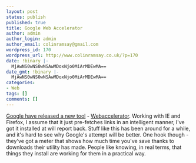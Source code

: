 ```yaml
---
layout: post
status: publish
published: true
title: Google Web Accelerator
author: admin
author_login: admin
author_email: colinramsay@gmail.com
wordpress_id: 170
wordpress_url: http://www.colinramsay.co.uk/?p=170
date: !binary |-
  MjAwNS0wNS0wNSAwMDoxNjo0MiArMDEwMA==
date_gmt: !binary |-
  MjAwNS0wNS0wNSAwMDoxNjo0MiArMDEwMA==
categories:
- Web
tags: []
comments: []
---
```

<p><a href="http://www.google.com/googleblog/2005/05/time-waits-for-no-one.html">Google have released a new tool</a> - <a href="http://webaccelerator.google.com/">Webaccelerator</a>. Working with IE and Firefox, I assume that it just pre-fetches links in an intelligent manner, I've got it installed at will report back. Stuff like this has been around for a while, and it's hard to see why Google's attempt will be better. One hook though - they've got a meter that shows how much time you've save thanks to downloads their utility has made. People like knowing, in real terms, that things they install are working for them in a practical way.</p>
